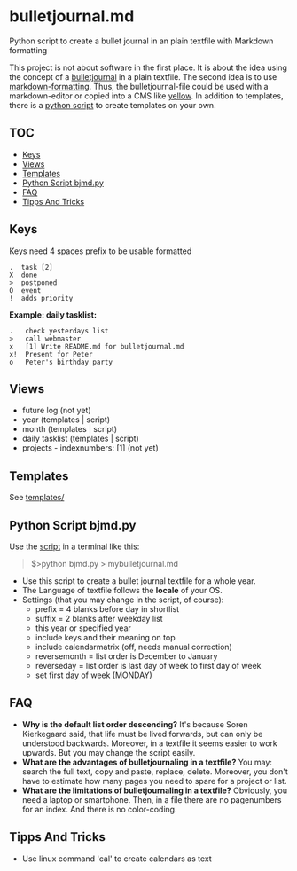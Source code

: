 # bulletjournal.md
Python script to create a bullet journal in an plain textfile with Markdown formatting

This project is not about software in the first place. It is about the idea using the concept of a [bulletjournal](http://bulletjournal.com/) in a plain textfile. The second idea is to use [markdown-formatting](https://daringfireball.net/projects/markdown/). Thus, the bulletjournal-file could be used with a markdown-editor or copied into a CMS like [yellow](https://github.com/datenstrom/yellow). In addition to templates, there is a [python script](#python-script-bjmdpy) to create templates on your own.

## TOC
* [Keys](#keys)
* [Views](#views)
* [Templates](#templates)
* [Python Script bjmd.py](#python-script-bjmdpy)
* [FAQ](#faq)
* [Tipps And Tricks](tipps-and-tricks)


## Keys

Keys need 4 spaces prefix to be usable formatted

    .  task [2]
    X  done
    >  postponed
    O  event
    !  adds priority

**Example: daily tasklist:**

    .   check yesterdays list
    >   call webmaster
    x   [1] Write README.md for bulletjournal.md
    x!  Present for Peter
    o   Peter's birthday party


## Views

* future log (not yet)
* year (templates | script)
* month  (templates | script)
* daily tasklist  (templates | script)
* projects - indexnumbers: [1] (not yet)


## Templates

See [templates/](templates)


## Python Script bjmd.py

Use the [script](scripts) in a terminal like this:

> $>python bjmd.py > mybulletjournal.md

* Use this script to create a bullet journal textfile for a whole year.
* The Language of textfile follows the **locale** of your OS.
* Settings (that you may change in the script, of course):
  * prefix = 4 blanks before day in shortlist
  * suffix = 2 blanks after weekday list
  * this year or specified year
  * include keys and their meaning on top 
  * include calendarmatrix (off, needs manual correction)
  * reversemonth = list order is December to January
  * reverseday = list order is last day of week to first day of week
  * set first day of week (MONDAY)

## FAQ

* **Why is the default list order descending?** It's because Soren Kierkegaard said, that life must be lived forwards, but can only be understood backwards. Moreover, in a textfile it seems easier to work upwards. But you may change the script easily.
* **What are the advantages of bulletjournaling in a textfile?** You may: search the full text, copy and paste, replace, delete. Moreover, you don't have to estimate how many pages you need to spare for a project or list.
* **What are the limitations of bulletjournaling in a textfile?** Obviously, you need a laptop or smartphone. Then, in a file there are no pagenumbers for an index. And there is no color-coding.


## Tipps And Tricks
* Use linux command 'cal' to create calendars as text
